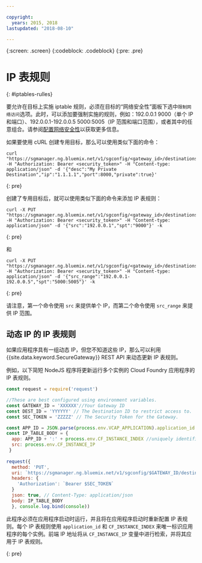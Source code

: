 ```yaml
---

copyright:
  years: 2015, 2018
lastupdated: "2018-08-10"

---
```

{:screen: .screen}
{:codeblock: .codeblock}
{:pre: .pre}

# IP 表规则
{: #iptables-rulles}

要允许在目标上实施 iptable 规则，必须在目标的“网络安全性”面板下选中`限制网络访问`选项。此时，可以添加要强制实施的规则，例如：192.0.0.1 9000（单个 IP 和端口）、192.0.0.1-192.0.0.5 5000:5005（IP 范围和端口范围），或者其中的任意组合。请参阅[配置网络安全性](/docs/services/SecureGateway/securegateway_destination.html#configuring-network-security)以获取更多信息。

如果要使用 cURL 创建专用目标，那么可以使用类似下面的命令：

```
curl "https://sgmanager.ng.bluemix.net/v1/sgconfig/<gateway_id>/destinations" -H "Authorization: Bearer <security_token>" -H "Content-type: application/json" -d '{"desc":"My Private Destination","ip":"1.1.1.1","port":8000,"private":true}'
```
{: pre}

创建了专用目标后，就可以使用类似下面的命令来添加 IP 表规则：

```
curl -X PUT "https://sgmanager.ng.bluemix.net/v1/sgconfig/<gateway_id>/destinations/<destination_id>/ipTableRule" -H "Authorization: Bearer <security_token>" -H "Content-type: application/json" -d '{"src":"192.0.0.1","spt":"9000"}' -k
```
{: pre}

和

```
curl -X PUT "https://sgmanager.ng.bluemix.net/v1/sgconfig/<gateway_id>/destinations/<destination_id>/ipTableRule" -H "Authorization: Bearer <security_token>" -H "Content-type: application/json" -d '{"src_range":"192.0.0.1-192.0.0.5","spt":"5000:5005"}' -k
```
{: pre}

请注意，第一个命令使用 `src` 来提供单个 IP，而第二个命令使用 `src_range` 来提供 IP 范围。

## 动态 IP 的 IP 表规则

如果应用程序具有一组动态 IP，但您不知道这些 IP，那么可以利用 {{site.data.keyword.SecureGateway}} REST API 来动态更新 IP 表规则。

例如，以下简短 NodeJS 程序将更新运行多个实例的 Cloud Foundry 应用程序的 IP 表规则。

```javascript
const request = require('request')

//These are best configured using environment variables.
const GATEWAY_ID = 'XXXXXX'//Your Gateway ID
const DEST_ID = 'YYYYYY' // The Destination ID to restrict access to.
const SEC_TOKEN = 'ZZZZZ' // The Security Token for the Gateway.

const APP_ID = JSON.parse(process.env.VCAP_APPLICATION).application_id
const IP_TABLE_BODY = {
  app: APP_ID + ':' + process.env.CF_INSTANCE_INDEX //uniquely identifies the app and instance for ip table rule.
  src: process.env.CF_INSTANCE_IP 
 }
 
request({
  method: 'PUT',
  uri: `https://sgmanager.ng.bluemix.net/v1/sgconfig/$GATEWAY_ID/destinations/$DEST_ID/ipTableRule`
  headers: {
    'Authorization': `Bearer $SEC_TOKEN`
  }
  json: true, // Content-Type: application/json
  body: IP_TABLE_BODY
  }, console.log.bind(console)) 
```

此程序必须在应用程序启动时运行，并且将在应用程序启动时重新配置 IP 表规则。每个 IP 表规则使用 `application_id` 和 `CF_INSTANCE_INDEX` 来唯一标识应用程序的每个实例。前端 IP 地址将从 `CF_INSTANCE_IP` 变量中进行检索，并将其应用于 IP 表规则。


{: pre}
